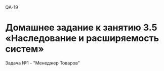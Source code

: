 QA-19
# Домашнее задание к занятию 3.5 «Наследование и расширяемость систем»

Задача №1 - "Менеджер Товаров"
